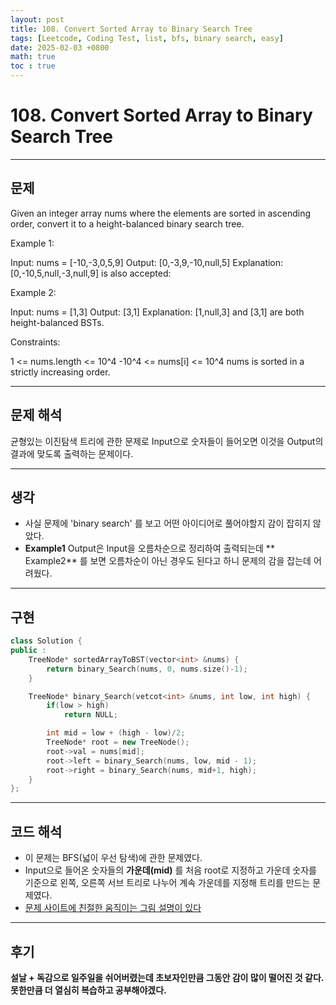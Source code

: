 ```yaml
---
layout: post
title: 108. Convert Sorted Array to Binary Search Tree
tags: [Leetcode, Coding Test, list, bfs, binary search, easy]
date: 2025-02-03 +0800
math: true
toc : true
---
```




# 108. Convert Sorted Array to Binary Search Tree


****


## 문제 

Given an integer array nums where the elements are sorted in ascending order, convert it to a height-balanced binary search tree.

 

Example 1:

Input: nums = [-10,-3,0,5,9]
Output: [0,-3,9,-10,null,5]
Explanation: [0,-10,5,null,-3,null,9] is also accepted:


Example 2:

Input: nums = [1,3]
Output: [3,1]
Explanation: [1,null,3] and [3,1] are both height-balanced BSTs.
 

Constraints:

1 <= nums.length <= 10^4
-10^4 <= nums[i] <= 10^4
nums is sorted in a strictly increasing order.



****


## 문제 해석

균형있는 이진탐색 트리에 관한 문제로 Input으로 숫자들이 들어오면 이것을 Output의 결과에 맞도록 출력하는 문제이다.


****


## 생각

- 사실 문제에 'binary search' 를 보고 어떤 아이디어로 풀어야할지 감이 잡히지 않았다.
- **Example1** Output은 Input을 오름차순으로 정리하여 출력되는데 ** Example2** 를 보면 오름차순이 아닌 경우도 된다고 하니 문제의 감을 잡는데 어려웠다.



****


## 구현

```cpp
class Solution {
public :
    TreeNode* sortedArrayToBST(vector<int> &nums) {
        return binary_Search(nums, 0, nums.size()-1);
    }

    TreeNode* binary_Search(vetcot<int> &nums, int low, int high) {
        if(low > high)
            return NULL;

        int mid = low + (high - low)/2;
        TreeNode* root = new TreeNode();
        root->val = nums[mid];
        root->left = binary_Search(nums, low, mid - 1);
        root->right = binary_Search(nums, mid+1, high);
    }
};
```


****



## 코드 해석
- 이 문제는 BFS(넓이 우선 탐색)에 관한 문제였다.
- Input으로 들어온 숫자들의 **가운데(mid)** 를 처음 root로 지정하고 가운데 숫자를 기준으로 왼쪽, 오른쪽 서브 트리로 나누어 계속 가운데를 지정해 트리를 만드는 문제였다.
- [문제 사이트에 친절한 움직이는 그림 설명이 있다](https://leetcode.com/problems/convert-sorted-array-to-binary-search-tree/description/)



****

## 후기
**설날 + 독감으로 일주일을 쉬어버렸는데 초보자인만큼 그동안 감이 많이 떨어진 것 같다. 못한만큼 더 열심히 복습하고 공부해야겠다.**